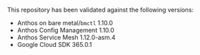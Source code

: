 This repository has been validated against the following versions:
- Anthos on bare metal/`bmctl` 1.10.0
- Anthos Config Management 1.10.0
- Anthos Service Mesh 1.12.0-asm.4
- Google Cloud SDK 365.0.1
